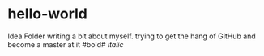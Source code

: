 # hello-world
Idea Folder 
writing a bit about myself. 
trying to get the hang of GitHub and become a master at it
#bold#
*italic*
